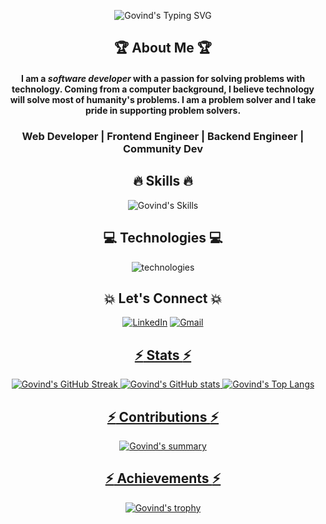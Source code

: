 [githubusername]: meetgovindbajaj
[typing svg]: https://readme-typing-svg.demolab.com?font=Raleway&weight=500&size=30&duration=4000&pause=&color=F7D300&center=true&vCenter=true&width=435&height=100&lines=Hi+There!+%F0%9F%91%8B;I'm+Govind+Bajaj
[visitors]: https://visitor-badge.laobi.icu/badge?page_id=meetgovindbajaj.meetgovindbajaj&left_color=black&right_color=yellow&left_text=Visitors%20😎
[summary]: https://github-profile-summary-cards.vercel.app/api/cards/profile-details?username=meetgovindbajaj&theme=github_dark
[stats]: https://github-readme-stats.vercel.app/api?username=meetgovindbajaj&theme=vision-friendly-dark&hide_border=true&border_radius=10
[lang]: https://github-readme-stats.vercel.app/api/top-langs/?username=meetgovindbajaj&layout=compact&theme=vision-friendly-dark&hide_border=true&border_radius=10
[trophy]: https://github-profile-trophy.vercel.app/?username=meetgovindbajaj&theme=darkhub
[streak]: https://streak-stats.demolab.com?user=meetgovindbajaj&theme=highcontrast&hide_border=true&border_radius=10
[activity]: https://activity-graph.herokuapp.com/graph?username=meetgovindbajaj&theme=react-dark&radius=10&hide_border=true&area=true
[snake]: https://github.com/meetgovindbajaj/meetgovindbajaj/blob/output/github-contribution-grid-snake-dark.svg
[skills]: https://skillicons.dev/icons?i=react,redux,express,nodejs,mongodb,firebase,js,jest,html,css,materialui,bootstrap,tailwind,py,php,java,selenium,md&perline=9
[technologies]: https://skillicons.dev/icons?i=vscode,heroku,netlify,vercel,vite,bash,eclipse,stackoverflow,powershell,github,discord,linkedin,instagram,twitter&perline=7

<div align="center">

<!-- ![Govind's visitors][visitors] -->

![Govind's Typing SVG][typing svg]


## :trophy: About Me :trophy:

#### I am a _software developer_ with a passion for solving problems with technology. Coming from a computer background, I believe technology will solve most of humanity's problems. I am a problem solver and I take pride in supporting problem solvers.

### Web Developer | Frontend Engineer | Backend Engineer | Community Dev


## :fire: Skills :fire:

![Govind's Skills][skills]


## :computer: Technologies :computer:

![technologies][technologies]


## :boom: Let's Connect :boom:

<a  href="https://www.linkedin.com/in/govind-bajaj-7531b5182/" target="_blank"><img alt="LinkedIn" src="https://img.shields.io/badge/linkedin%20-%230077B5.svg?&style=for-the-badge&logo=linkedin&logoColor=white" /></a>
<a href="mailto:meetgovindbajaj@gmail.com"><img  alt="Gmail" src="https://img.shields.io/badge/Gmail-D14836?style=for-the-badge&logo=gmail&logoColor=white" />


## :zap: Stats :zap:

![Govind's GitHub Streak][streak]
![Govind's GitHub stats][stats]
![Govind's Top Langs][lang]


## :zap: Contributions :zap:

![Govind's summary][summary]
<!-- ![Govind's snake][snake] -->


## :zap: Achievements :zap:

![Govind's trophy][trophy]

</div>
